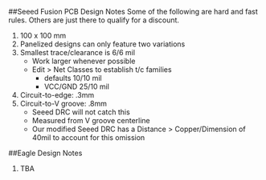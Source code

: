 ##Seeed Fusion PCB Design Notes
Some of the following are hard and fast rules. Others are just there to qualify for a discount.

1. 100 x 100 mm
2. Panelized designs can only feature two variations
3. Smallest trace/clearance is 6/6 mil
   - Work larger whenever possible
   - Edit > Net Classes to establish t/c families
      - defaults 10/10 mil
      - VCC/GND 25/10 mil
4. Circuit-to-edge: .3mm
5. Circuit-to-V groove: .8mm
   - Seeed DRC will not catch this
   - Measured from V groove centerline
    - Our modified Seeed DRC has a Distance > Copper/Dimension of 40mil to account for this omission

##Eagle Design Notes
1. TBA
